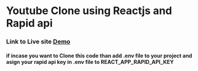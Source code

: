 # Youtube Clone using Reactjs and Rapid api

### Link to Live site [Demo](https://u-videos.netlify.app)

#### if incase you want to Clone this code than add .env file to your project and asign your rapid api key in .env file to REACT_APP_RAPID_API_KEY
